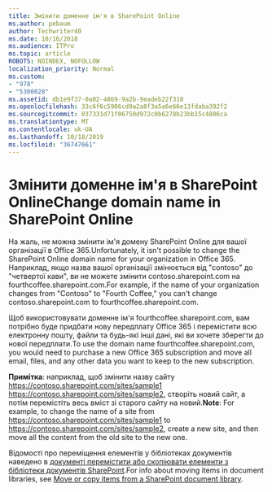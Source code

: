 ```yaml
---
title: Змінити доменне ім'я в SharePoint Online
ms.author: pebaum
author: Techwriter40
ms.date: 10/16/2018
ms.audience: ITPro
ms.topic: article
ROBOTS: NOINDEX, NOFOLLOW
localization_priority: Normal
ms.custom:
- "978"
- "5300028"
ms.assetid: db1e9f37-0a02-4869-9a2b-9eadeb22f318
ms.openlocfilehash: 33c6f6c5906cd9a2a8f3a5a6e66e13fdaba392f2
ms.sourcegitcommit: 037331d71f06750d972c0b6278b23bb15c4806ca
ms.translationtype: MT
ms.contentlocale: uk-UA
ms.lasthandoff: 10/18/2019
ms.locfileid: "36747661"
---
```

# <a name="change-domain-name-in-sharepoint-online"></a><span data-ttu-id="d6b9c-102">Змінити доменне ім'я в SharePoint Online</span><span class="sxs-lookup"><span data-stu-id="d6b9c-102">Change domain name in SharePoint Online</span></span>

<span data-ttu-id="d6b9c-103">На жаль, не можна змінити ім'я домену SharePoint Online для вашої організації в Office 365.</span><span class="sxs-lookup"><span data-stu-id="d6b9c-103">Unfortunately, it isn't possible to change the SharePoint Online domain name for your organization in Office 365.</span></span> <span data-ttu-id="d6b9c-104">Наприклад, якщо назва вашої організації змінюється від "contoso" до "четвертої кави", ви не можете змінити contoso.sharepoint.com на fourthcoffee.sharepoint.com.</span><span class="sxs-lookup"><span data-stu-id="d6b9c-104">For example, if the name of your organization changes from "Contoso" to "Fourth Coffee," you can't change contoso.sharepoint.com to fourthcoffee.sharepoint.com.</span></span>
  
<span data-ttu-id="d6b9c-105">Щоб використовувати доменне ім'я fourthcoffee.sharepoint.com, вам потрібно буде придбати нову передплату Office 365 і перемістити всю електронну пошту, файли та будь-які інші дані, які ви хочете зберегти до нової передплати.</span><span class="sxs-lookup"><span data-stu-id="d6b9c-105">To use the domain name fourthcoffee.sharepoint.com, you would need to purchase a new Office 365 subscription and move all email, files, and any other data you want to keep to the new subscription.</span></span>
  
 <span data-ttu-id="d6b9c-106">**Примітка**: наприклад, щоб змінити назву сайту https://contoso.sharepoint.com/sites/sample1 https://contoso.sharepoint.com/sites/sample2, створіть новий сайт, а потім перемістіть весь вміст зі старого сайту на новий.</span><span class="sxs-lookup"><span data-stu-id="d6b9c-106">**Note**: For example, to change the name of a site from https://contoso.sharepoint.com/sites/sample1 to https://contoso.sharepoint.com/sites/sample2, create a new site, and then move all the content from the old site to the new one.</span></span>
  
<span data-ttu-id="d6b9c-107">Відомості про переміщення елементів у бібліотеках документів наведено в [документі перемістити або скопіювати елементи з бібліотеки документів SharePoint](https://go.microsoft.com/fwlink/?linkid=2025831).</span><span class="sxs-lookup"><span data-stu-id="d6b9c-107">For info about moving items in document libraries, see [Move or copy items from a SharePoint document library](https://go.microsoft.com/fwlink/?linkid=2025831).</span></span>
  